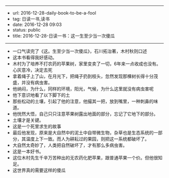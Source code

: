 - --
- url: 2016-12-28-daily-book-to-be-a-fool
- tag: 日读一书,读书
- date: 2016-12-28 09:03
- status: public
- title: 2016-12-28-日读一书：这一生至少当一次傻瓜
- --
- 一口气读完了《这。生至少当一次傻瓜》，石川拓治著，木村秋则口述
- 这本书看得我好感动。
- 木村为了培养不打农药的苹果树，家里变卖了一切，6年来一点收成也没有。心灰意冷，决定去死
- 拿着绳子上了山，在月光下，把绳子扔到枝头，忽然发现那棵树长得十分茂盛，并没有病虫害。
- 他纳闷，为什么，同样的环境，阳光，气候，为什么这里就没有病虫害呢
- 他下意识地看了以下脚下的土
- 那些松动的土壤，引起了他的注意，他撮其一把，放到嘴里，一种刺鼻的味道。
- 他恍然大悟，自己只只注意苹果树露出地面的部分，忘记了它地下的部分。
- 土壤才是关键。
- 这是一个死里求生的故事
- 最后他发现，原来是大自然中的泥土中自带微生物，杂草也是生态系统的一部分，其温度上下一致。而人为耕耘过的果园，则把这一系统都破坏了。
- 大自然太奇妙了，人类把自然破坏了，才有那么多病虫害。
- 这是一本好书。
- 这位木村先生千辛万苦种出的无农药化肥苹果，跟普通苹果一个价。但他很知足。
- 这世界真的需要这样的傻瓜
